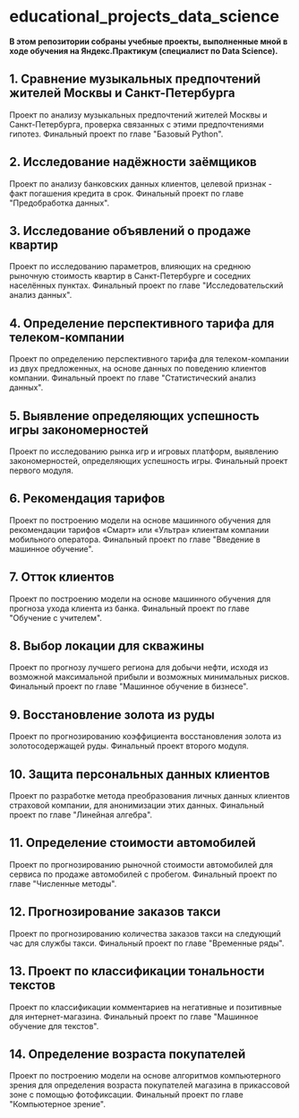 # educational_projects_data_science
**В этом репозитории собраны учебные проекты, выполненные мной в ходе обучения на Яндекс.Практикум (специалист по Data Science).**

## 1. Сравнение музыкальных предпочтений жителей Москвы и Санкт-Петербурга

Проект по анализу музыкальных предпочтений жителей Москвы и Санкт-Петербурга, проверка связанных с этими предпочтениями гипотез. 
Финальный проект по главе "Базовый Python".


## 2. Исследование надёжности заёмщиков

Проект по анализу банковских данных клиентов, целевой признак - факт погашения кредита в срок.
Финальный проект по главе "Предобработка данных".


## 3. Исследование объявлений о продаже квартир

Проект по исследованию параметров, влияющих на среднюю рыночную стоимость квартир в Санкт-Петербурге и соседних населённых пунктах. 
Финальный проект по главе "Исследовательский анализ данных".


## 4. Определение перспективного тарифа для телеком-компании

Проект по определению перспективного тарифа для телеком-компании из двух предложенных, на основе данных по поведению клиентов компании.
Финальный проект по главе "Статистический анализ данных".


## 5. Выявление определяющих успешность игры закономерностей

Проект по исследованию рынка игр и игровых платформ, выявлению закономерностей, определяющих успешность игры.
Финальный проект первого модуля.


## 6. Рекомендация тарифов

Проект по построению модели на основе машинного обучения для рекомендации тарифов «Смарт» или «Ультра» клиентам компании мобильного оператора.
Финальный проект по главе "Введение в машинное обучение".


## 7. Отток клиентов

Проект по построению модели на основе машинного обучения для прогноза ухода клиента из банка.
Финальный проект по главе "Обучение с учителем".


## 8. Выбор локации для скважины

Проект по прогнозу лучшего региона для добычи нефти, исходя из возможной максимальной прибыли и возможных минимальных рисков.
Финальный проект по главе "Машинное обучение в бизнесе".


## 9. Восстановление золота из руды

Проект по прогнозированию коэффициента восстановления золота из золотосодержащей руды.
Финальный проект второго модуля.


## 10. Защита персональных данных клиентов
Проект по разработке метода преобразования личных данных клиентов страховой компании, для анонимизации этих данных.
Финальный проект по главе "Линейная алгебра".


## 11. Определение стоимости автомобилей
Проект по прогнозированию рыночной стоимости автомобилей для сервиса по продаже автомобилей с пробегом.
Финальный проект по главе "Численные методы".


## 12. Прогнозирование заказов такси
Проект по прогнозированию количества заказов такси на следующий час для службы такси.
Финальный проект по главе "Временные ряды".


## 13. Проект по классификации тональности текстов
Проект по классификации комментариев на негативные и позитивные для интернет-магазина.
Финальный проект по главе "Машинное обучение для текстов".


## 14. Определение возраста покупателей
Проект по построению модели на основе алгоритмов компьютерного зрения для определения возраста покупателей магазина в прикассовой зоне с помощью фотофиксации.
Финальный проект по главе "Компьютерное зрение".

